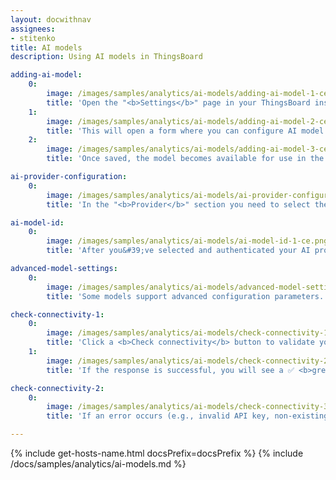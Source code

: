 ```yaml
---
layout: docwithnav
assignees:
- stitenko
title: AI models
description: Using AI models in ThingsBoard

adding-ai-model:
    0:
        image: /images/samples/analytics/ai-models/adding-ai-model-1-ce.png
        title: 'Open the "<b>Settings</b>" page in your ThingsBoard instance, go to the "<b>AI models</b>" tab, and click the "<b>Add model</b>" button (located in the top-right corner).'
    1:
        image: /images/samples/analytics/ai-models/adding-ai-model-2-ce.png
        title: 'This will open a form where you can configure AI model:<br>- <b>Name</b> - provide a meaningful name for the AI model.<br>- <b>Provider</b> – select the AI provider and specify its authentication credentials.<br>- <b>Model ID</b> – choose which model to use (or deployment name, in the case of Azure OpenAI).<br>- <b>Advanced settings</b> – configure optional parameters (such as temperature, top P, max tokens) if supported by the provider.<br>- Click "<b>Save</b>" to complete adding the new AI model.'
    2:
        image: /images/samples/analytics/ai-models/adding-ai-model-3-ce.png
        title: 'Once saved, the model becomes available for use in the AI request node of the Rule Engine.'

ai-provider-configuration:
    0:
        image: /images/samples/analytics/ai-models/ai-provider-configuration-1-ce.png
        title: 'In the "<b>Provider</b>" section you need to select the <b>AI provider</b> you want to use, as well as the authentication method for that provider (e.g., API key, key file, etc.).'

ai-model-id:
    0:
        image: /images/samples/analytics/ai-models/ai-model-id-1-ce.png
        title: 'After you&#39;ve selected and authenticated your AI provider, you need to specify which particular AI model to use.'

advanced-model-settings:
    0:
        image: /images/samples/analytics/ai-models/advanced-model-settings-1-ce.png
        title: 'Some models support advanced configuration parameters.'

check-connectivity-1:
    0:
        image: /images/samples/analytics/ai-models/check-connectivity-1-ce.png
        title: 'Click a <b>Check connectivity</b> button to validate your configuration. A test request is sent to the provider API using the supplied credentials and model settings.'
    1:
        image: /images/samples/analytics/ai-models/check-connectivity-2-ce.png
        title: 'If the response is successful, you will see a ✅ <b>green checkmark</b>.'

check-connectivity-2:
    0:
        image: /images/samples/analytics/ai-models/check-connectivity-3-ce.png
        title: 'If an error occurs (e.g., invalid API key, non-existing model), an error message with details will be displayed ❌.'

---
```


{% include get-hosts-name.html docsPrefix=docsPrefix %}
{% include /docs/samples/analytics/ai-models.md %}